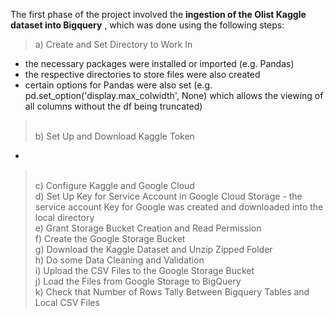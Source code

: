 The first phase of the project involved the **ingestion of the Olist Kaggle dataset into Bigquery** , which was done using the following steps:
>  a) Create and Set Directory to Work In
   - the necessary packages were installed or imported (e.g. Pandas)
   - the respective directories to store files were also created
   - certain options for Pandas were also set (e.g. pd.set_option('display.max_colwidth', None) which allows the viewing of all columns without the df being truncated)
> <br> b) Set Up and Download Kaggle Token
   - 
> <br> c) Configure Kaggle and Google Cloud
> <br> d) Set Up Key for Service Account in Google Cloud Storage - the service account Key for Google was created and downloaded into the local directory
> <br> e) Grant Storage Bucket Creation and Read Permission 
> <br> f) Create the Google Storage Bucket 
> <br> g) Download the Kaggle Dataset and Unzip Zipped Folder
> <br> h) Do some Data Cleaning and Validation
> <br> i) Upload the CSV Files to the Google Storage Bucket
> <br> j) Load the Files from Google Storage to BigQuery
> <br> k) Check that Number of Rows Tally Between Bigquery Tables and Local CSV Files
